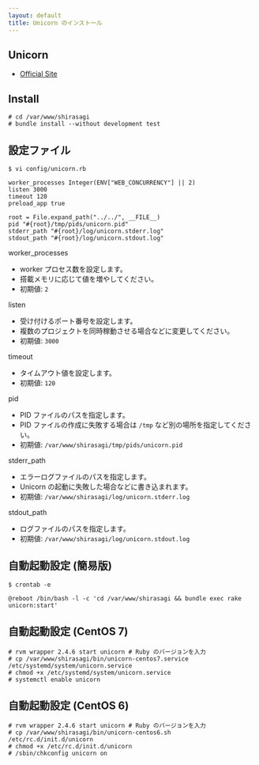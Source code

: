 ```yaml
---
layout: default
title: Unicorn のインストール
---
```


## Unicorn

- [Official Site](http://unicorn.bogomips.org/)

## Install

~~~
# cd /var/www/shirasagi
# bundle install --without development test
~~~

## 設定ファイル

~~~
$ vi config/unicorn.rb
~~~

~~~
worker_processes Integer(ENV["WEB_CONCURRENCY"] || 2)
listen 3000
timeout 120
preload_app true

root = File.expand_path("../../", __FILE__)
pid "#{root}/tmp/pids/unicorn.pid"
stderr_path "#{root}/log/unicorn.stderr.log"
stdout_path "#{root}/log/unicorn.stdout.log"
~~~

worker_processes

- worker プロセス数を設定します。
- 搭載メモリに応じて値を増やしてください。
- 初期値: `2`

listen

- 受け付けるポート番号を設定します。
- 複数のプロジェクトを同時稼動させる場合などに変更してください。
- 初期値: `3000`

timeout

- タイムアウト値を設定します。
- 初期値: `120`

pid

- PID ファイルのパスを指定します。
- PID ファイルの作成に失敗する場合は `/tmp` など別の場所を指定してください。
- 初期値: `/var/www/shirasagi/tmp/pids/unicorn.pid`

stderr_path

- エラーログファイルのパスを指定します。
- Unicorn の起動に失敗した場合などに書き込まれます。
- 初期値: `/var/www/shirasagi/log/unicorn.stderr.log`

stdout_path

- ログファイルのパスを指定します。
- 初期値: `/var/www/shirasagi/log/unicorn.stdout.log`

## 自動起動設定 (簡易版)

~~~
$ crontab -e
~~~

~~~
@reboot /bin/bash -l -c 'cd /var/www/shirasagi && bundle exec rake unicorn:start'
~~~

## 自動起動設定 (CentOS 7)

~~~
# rvm wrapper 2.4.6 start unicorn # Ruby のバージョンを入力
# cp /var/www/shirasagi/bin/unicorn-centos7.service /etc/systemd/system/unicorn.service
# chmod +x /etc/systemd/system/unicorn.service
# systemctl enable unicorn
~~~

## 自動起動設定 (CentOS 6)

~~~
# rvm wrapper 2.4.6 start unicorn # Ruby のバージョンを入力
# cp /var/www/shirasagi/bin/unicorn-centos6.sh /etc/rc.d/init.d/unicorn
# chmod +x /etc/rc.d/init.d/unicorn
# /sbin/chkconfig unicorn on
~~~
